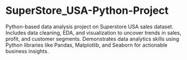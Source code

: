 # SuperStore_USA-Python-Project
Python-based data analysis project on Superstore USA sales dataset. Includes data cleaning, EDA, and visualization to uncover trends in sales, profit, and customer segments. Demonstrates data analytics skills using Python libraries like Pandas, Matplotlib, and Seaborn for actionable business insights.
